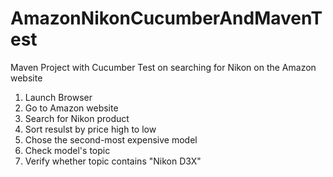 # AmazonNikonCucumberAndMavenTest
Maven Project with Cucumber Test on searching for Nikon on the Amazon website
1. Launch Browser
2. Go to Amazon website
3. Search for Nikon product
4. Sort resulst by price high to low
5. Chose the second-most expensive model
6. Check model's topic
7. Verify whether topic contains "Nikon D3X"
